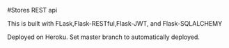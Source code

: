 #Stores REST api

This is built with FLask,Flask-RESTful,Flask-JWT, and Flask-SQLALCHEMY

Deployed on Heroku.
Set master branch to automatically deployed.
